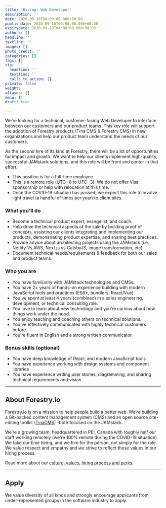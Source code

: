 ```yaml
---
title: 'Hiring: Web Developer'
description: ''
date: 2020-09-10T00:00:00.000+00:00
publishdate: 2020-09-10T00:00:00.000+00:00
expirydate: 2030-09-10T04:00:00.000+00:00
authors: []
headline: ''
textline: ''
images: []
photo_credit: ''
categories: []
tags: []
cta:
  headline: ''
  textline: ''
  calls_to_action: []
private: false
weight: 
aliases: []
menu: []
draft: true

---
```

We’re looking for a technical, customer-facing Web Developer to interface between our customers and our product teams. This key role will support the adoption of Forestry products (Tina CMS & Forestry CMS) in new organizations and help our product team understand the needs of our customers.

As the second hire of its kind at Forestry, there will be a lot of opportunities for impact and growth. We want to help our clients implement high-quality, successful JAMstack solutions, and this role will be front and center in that effort.
<!--more-->

* This position is for a full-time employee.
* This is a remote role (UTC -8 to UTC -3). We do not offer Visa sponsorship or help with relocation at this time.
* Once the COVID-19 situation has passed, we expect this role to involve light travel (a handful of times per year) to client sites.

### What you'll do

* Become a technical product expert, evangelist, and coach.
* Help drive the technical aspects of the sale by building proof of concepts, assisting our clients integrating and implementing our products, demonstrating product expertise, and sharing best practices.
* Provide advice about architecting projects using the JAMstack (i.e. Netlify Vs AWS, Next.js vs GatsbyJS, image transformation, etc).
* Document technical needs/requirements & feedback for both our sales and product teams.

### Who you are

* You have familiarity with JAMstack technologies and CMSs.
* You have 2+ years of hands-on experience building with modern JavaScript tools and practices (ES6+, bundlers, React/Vue).
* You've spent at least 4 years (combined) in a sales engineering, development, or technical consulting role.
* You love to learn about new technology and you’re curious about how things work under the hood.
* You enjoy teaching and coaching others on technical solutions.
* You’ve effectively communicated with highly technical customers before.
* You’re fluent in English and a strong written communicator.

### Bonus skills (optional)

* You have deep knowledge of React, and modern JavaScript tools
* You have experience working with design systems and component libraries
* You have experience writing user stories, diagramming, and sharing technical requirements and vision

<hr/>

## About Forestry.io

Forestry.io is on a mission to help people build a better web. We’re building a Git-backed content management system (CMS) and an open source site-editing toolkit ([TinaCMS](https://tinacms.org "TinaCMS")) -both focused on the JAMstack.

We’re a growing team, headquartered in PEI, Canada with roughly half our staff working remotely (we're 100% remote during the COVID-19 situation). We take our time hiring, and we hire for the person, not simply for the role. We value respect and empathy and we strive to reflect those values in our hiring process.

Read more about our [culture, values, hiring process and perks](https://forestry.io/careers).

<hr/>

## Apply

We value diversity of all kinds and strongly encourage applicants from under-represented groups in the software industry to apply.

<script charset="utf-8" type="text/javascript" src="//js.hsforms.net/forms/v2.js"></script>
<script>
  hbspt.forms.create({
	portalId: "1893561",
	formId: "11719efd-258d-4401-ae5e-6f60e76651f1"
});
</script>